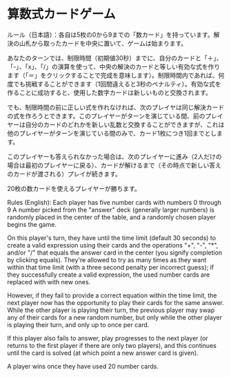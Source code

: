 # 算数式カードゲーム

ルール（日本語）：各自は5枚の0から9までの「数カード」を持っています。解決の山札から取ったカードを中央に置いて、ゲームは始まります。

あなたのターンでは、制限時間（初期値30秒）までに、自分のカードと「＋」、「-」、「x」、「/」の演算を使って、中央の解決のカードと等しい有効な式を作ります（「＝」をクリックすることで完成を意味します）。制限時間内であれば、何度でも挑戦することができます（1回間違えると3秒のペナルティ）。有効な式を作ることに成功すると、使用した数字カードは新しいものと交換されます。

でも、制限時間の前に正しい式を作れなければ、次のプレイヤは同じ解決カードの式を作ろうとできます。このプレイヤーがターンを演じている間、前のプレイヤーは自分のカードのどれかを新しい乱数と交換することができますが、これは他のプレイヤーがターンを演じている間のみで、カード1枚につき1回までとします。

このプレイヤーも答えられなかった場合は、次のプレイヤーに進み（2人だけの場合は最初のプレイヤーに戻る）、カードが解けるまで（その時点で新しい答えのカードが渡される）プレイが続きます。

20枚の数カードを使えるプレイヤーが勝ちます。

Rules (English): Each player has five number cards with numbers 0 through 9 A number picked from the "answer" deck (generally larger numbers) is randomly placed in the center of the table, and a randomly chosen player begins the game.

On this player's turn, they have until the time limit (default 30 seconds) to create a valid expression using their cards and the operations "+", "-", "\*", and/or "/" that equals the answer card in the center (you signify completion by clicking equals). They're allowed to try as many times as they want within that time limit (with a three second penalty per incorrect guess); if they successfully create a valid expression, the used number cards are replaced with with new ones.

However, if they fail to provide a correct equation within the time limit, the next player now has the opportunity to play their cards for the same answer. While the other player is playing their turn, the previous player may swap any of their cards for a new random number, but only while the other player is playing their turn, and only up to once per card.

If this player also fails to answer, play progresses to the next player (or returns to the first player if there are only two players), and this continues until the card is solved (at which point a new answer card is given).

A player wins once they have used 20 number cards.
